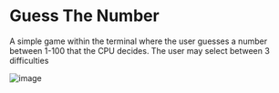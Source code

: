 # Guess The Number
A simple game within the terminal where the user guesses a number between 1-100 that the CPU decides. The user may select between 3 difficulties

![image](https://user-images.githubusercontent.com/57479494/209249403-a91bd00d-3fd4-4a4d-b0ce-c9f1b7ed338c.png)
